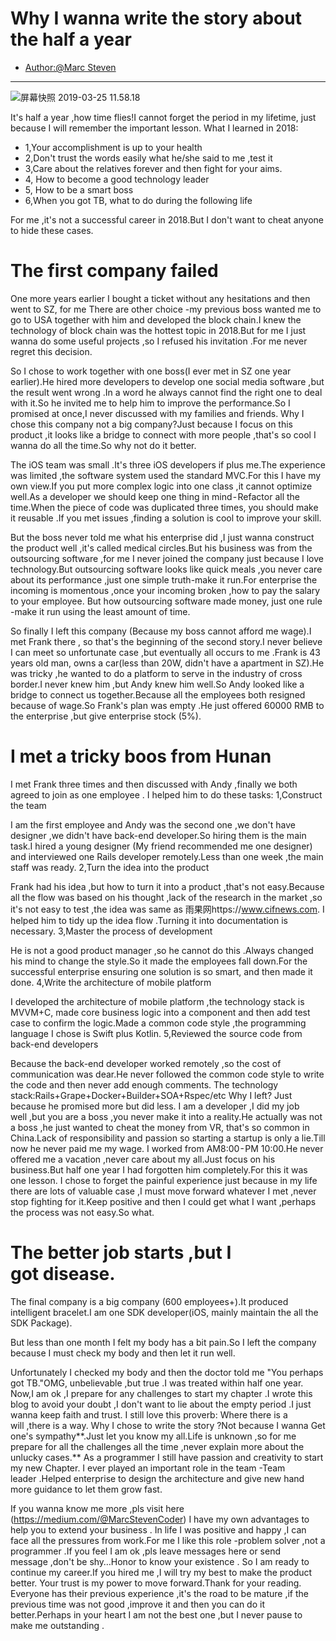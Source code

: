 # Why I wanna write the story about the half a year

 - [Author:@Marc Steven](https://twitter.com/marcstevencoder)
 ---
 
![屏幕快照 2019-03-25 11.58.18](media/15536465513033/%E5%B1%8F%E5%B9%95%E5%BF%AB%E7%85%A7%202019-03-25%2011.58.18.png)

It's half a year ,how time flies!I cannot forget the period in my lifetime, just because I will remember the important lesson.
What I learned in 2018:

* 1,Your accomplishment is up to your health
* 2,Don't trust the words easily what he/she said to me ,test it
* 3,Care about the relatives forever and then fight for your aims.
* 4, How to become a good technology leader
* 5, How to be a smart boss
* 6,When you got TB, what to do during the following life

For me ,it's not a successful career in 2018.But I don't want to cheat anyone to hide these cases.
# The first company failed
  One more years earlier I bought a ticket without any hesitations and then went to SZ, for me There are other choice -my previous boss wanted me to go to USA together with him and developed the block chain.I knew the technology of block chain was the hottest topic in 2018.But for me I just wanna do some useful projects ,so I refused his invitation .For me never regret this decision.

  So I chose to work together with one boss(I ever met in SZ one year earlier).He hired more developers to develop one social media software ,but the result went wrong .In a word he always cannot find the right one to deal with it.So he invited me to help him to improve the performance.So I promised at once,I never discussed with my families and friends.
Why I chose this company not a big company?Just because I focus on this product ,it looks like a bridge to connect with more people ,that's so cool I wanna do all the time.So why not do it better.

  The iOS team was small .It's three iOS developers if plus me.The experience was limited ,the software system used the standard MVC.For this I have my own view.If you put more complex logic into one class ,it cannot optimize well.As a developer we should keep one thing in mind - Refactor all the time.When the piece of code was duplicated three times, you should make it reusable .If you met issues ,finding a solution is cool to improve your skill.
  
  But the boss never told me what his enterprise did ,I just wanna construct the product well ,it's called medical circles.But his business was from the outsourcing software ,for me I never joined the company just because I love technology.But outsourcing software looks like quick meals ,you never care about its performance ,just one simple truth-make it run.For enterprise the incoming is momentous ,once your incoming broken ,how to pay the salary to your employee. But how outsourcing software made money, just one rule -make it run using the least amount of time.
  
  So finally I left this company (Because my boss cannot afford me wage).I met Frank there , so that's the beginning of the second story.I never believe I can meet so unfortunate case ,but eventually all occurs to me .Frank is 43 years old man, owns a car(less than 20W, didn't have a apartment in SZ).He was tricky ,he wanted to do a platform to serve in the industry of cross border.I never knew him ,but Andy knew him well.So Andy looked like a bridge to connect us together.Because all the employees both resigned because of wage.So Frank's plan was empty .He just offered 60000 RMB to the enterprise ,but give enterprise stock (5%).
# I met a tricky boos from Hunan
I met Frank three times and then discussed with Andy ,finally we both agreed to join as one employee .
I helped him to do these tasks:
1,Construct the team

I am the first employee and Andy was the second one ,we don't have designer ,we didn't have back-end developer.So hiring them is the main task.I hired a young designer (My friend recommended me one designer) and interviewed one Rails developer remotely.Less than one week ,the main staff was ready.
2,Turn the idea into the product

Frank had his idea ,but how to turn it into a product ,that's not easy.Because all the flow was based on his thought ,lack of the research in the market ,so it's not easy to test ,the idea was same as 雨果网https://www.cifnews.com.
I helped him to tidy up the idea flow .Turning it into documentation is necessary.
3,Master the process of development

He is not a good product manager ,so he cannot do this .Always changed his mind to change the style.So it made the employees fall down.For the successful enterprise ensuring one solution is so smart, and then made it done.
4,Write the architecture of mobile platform

I developed the architecture of mobile platform ,the technology stack is MVVM+C, made core business logic into a component and then add test case to confirm the logic.Made a common code style ,the programming language I chose is Swift plus Kotlin.
5,Reviewed the source code from back-end developers

Because the back-end developer worked remotely ,so the cost of communication was dear.He never followed the common code style to write the code and then never add enough comments.
The technology stack:Rails+Grape+Docker+Builder+SOA+Rspec/etc
Why I left?
Just because he promised more but did less. I am a developer ,I did my job well ,but you are a boss ,you never make it into a reality.He actually was not a boss ,he just wanted to cheat the money from VR, that's so common in China.Lack of responsibility and passion so starting a startup is only a lie.Till now he never paid me my wage.
I worked from AM8:00 - PM 10:00.He never offered me a vacation ,never care about my all.Just focus on his business.But half one year I had forgotten him completely.For this it was one lesson.
I chose to forget the painful experience just because in my life there are lots of valuable case ,I must move forward whatever I met ,never stop fighting for it.Keep positive and then I could get what I want ,perhaps the process was not easy.So what.
# The better job starts ,but I got disease.
  The final company is a big company (600 employees+).It produced intelligent bracelet.I am one SDK developer(iOS, mainly maintain the all the SDK Package).

  But less than one month I felt my body has a bit pain.So I left the company because I must check my body and then let it run well.
  
  Unfortunately I checked my body and then the doctor told me "You perhaps got TB."OMG, unbelievable ,but true .I was treated within half one year.
  Now,I am ok ,I prepare for any challenges to start my chapter .I wrote this blog to avoid your doubt ,I don't want to lie about the empty period .I just wanna keep faith and trust.
  I still love this proverb:
Where there is a will ,there is a way.
Why I chose to write the story ?Not because I wanna Get one's sympathy**.Just let you know my all.Life is unknown ,so for me prepare for all the challenges all the time ,never explain more about the unlucky cases.**
As a programmer I still have passion and creativity to start my new Chapter.
I ever played an important role in the team -Team leader .Helped enterprise to design the architecture and give new hand more guidance to let them grow fast.

  If you wanna know me more ,pls visit here (https://medium.com/@MarcStevenCoder)
  I have my own advantages to help you to extend your business .
  In life I was positive and happy ,I can face all the pressures from work.For me I like this role -problem solver ,not a programmer .If you feel I am ok ,pls leave messages here or send message ,don't be shy…Honor to know your existence .
So I am ready to continue my career.If you hired me ,I will try my best to make the product better. Your trust is my power to move forward.Thank for your reading.
  Everyone has their previous experience ,it's the road to be mature ,if the previous time was not good ,improve it and then you can do it better.Perhaps in your heart I am not the best one ,but I never pause to make me outstanding .

